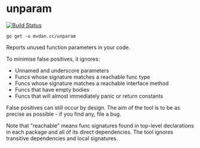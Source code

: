# unparam

[![Build Status](https://travis-ci.org/mvdan/unparam.svg?branch=master)](https://travis-ci.org/mvdan/unparam)

	go get -u mvdan.cc/unparam

Reports unused function parameters in your code.

To minimise false positives, it ignores:

* Unnamed and underscore parameters
* Funcs whose signature matches a reachable func type
* Funcs whose signature matches a reachable interface method
* Funcs that have empty bodies
* Funcs that will almost immediately panic or return constants

False positives can still occur by design. The aim of the tool is to be
as precise as possible - if you find any, file a bug.

Note that "reachable" means func signatures found in top-level
declarations in each package and all of its direct dependencies. The
tool ignores transitive dependencies and local signatures.
